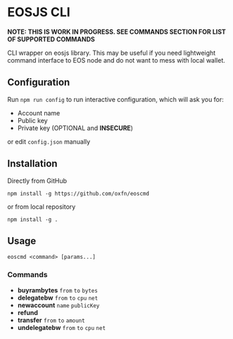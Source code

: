 # EOSJS CLI

**NOTE: THIS IS WORK IN PROGRESS.
SEE COMMANDS SECTION FOR LIST OF SUPPORTED COMMANDS**

CLI wrapper on eosjs library. This may be useful if you need lightweight
command interface to EOS node and do not want to mess with local wallet.


## Configuration

Run `npm run config` to run interactive configuration, which will ask you for:

  * Account name
  * Public key
  * Private key (OPTIONAL and **INSECURE**)

or edit `config.json` manually


## Installation

Directly from GitHub

    npm install -g https://github.com/oxfn/eoscmd

or from local repository

    npm install -g .


## Usage

  `eoscmd <command> [params...]`


### Commands

 + **buyrambytes** `from` `to` `bytes`
 + **delegatebw** `from` `to` `cpu` `net`
 + **newaccount** `name` `publicKey`
 + **refund**
 + **transfer** `from` `to` `amount`
 + **undelegatebw** `from` `to` `cpu` `net`

